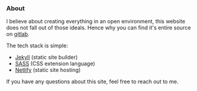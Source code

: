 ---
---
### About

I believe about creating everything in an open environment, this website does
not fall out of those ideals. Hence why you can find it's entire source on
[gitlab](https://gitlab.com/vallode/blog).

The tech stack is simple:

* [Jekyll](https://jekyllrb.com/) (static site builder)
* [SASS](https://sass-lang.com/) (CSS extension language)
* [Netlify](https://www.netlify.com/) (static site hosting)

If you have any questions about this site, feel free to reach out to me.
